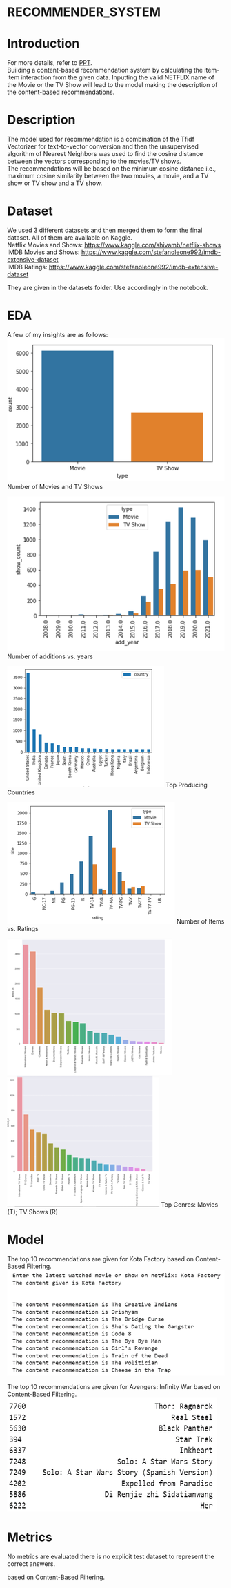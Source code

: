 # RECOMMENDER_SYSTEM

# Introduction

For more details, refer to [PPT](https://docs.google.com/presentation/d/1jWxrQbYE8iKIu6eRRn7o7LtaAg4HCvXw/edit?usp=sharing&ouid=115224514884735671589&rtpof=true&sd=true).<br>
Building a content-based recommendation system by calculating the item-item interaction from the given data. Inputting the valid NETFLIX name of the Movie or the TV Show will lead to the model making the description of the content-based recommendations.<br>

# Description

The model used for recommendation is a combination of the Tfidf Vectorizer for text-to-vector conversion and then the unsupervised algorithm of Nearest Neighbors was used to find the cosine distance between the vectors corresponding to the movies/TV shows.<br> The recommendations will be based on the minimum cosine distance i.e., maximum cosine similarity between the two movies, a movie, and a TV show or TV show and a TV show.<br>

# Dataset

We used 3 different datasets and then merged them to form the final dataset. All of them are available on Kaggle.<br>
Netflix Movies and Shows: https://www.kaggle.com/shivamb/netflix-shows <br>
IMDB Movies and Shows: https://www.kaggle.com/stefanoleone992/imdb-extensive-dataset <br>
IMDB Ratings: https://www.kaggle.com/stefanoleone992/imdb-extensive-dataset <br>  

They are given in the datasets folder. Use accordingly in the notebook.<br>

# EDA

A few of my insights are as follows:
![image1](images/res1.PNG)
Number of Movies and TV Shows

![image2](images/res5.PNG)
Number of additions vs. years

![image3](images/res6.PNG)
Top Producing Countries

![image4](images/res7.PNG)
Number of Items vs. Ratings

![image5](images/res8.PNG)
![image6](images/res9.PNG)
Top Genres: Movies (T); TV Shows (R)

# Model

The top 10 recommendations are given for Kota Factory based on Content-Based Filtering. 
![image7](images/res10.PNG)

The top 10 recommendations are given for Avengers: Infinity War based on Content-Based Filtering.
![image8](images/res12.PNG)

# Metrics
No metrics are evaluated there is no explicit test dataset to represent the correct answers. 

 based on Content-Based Filtering. 


